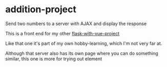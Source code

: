 # addition-project
Send two numbers to a server with AJAX and display the response

This is a front end for my other [flask-with-vue-project](https://github.com/silverock/flask-with-vue-project)

Like that one it's part of my own hobby-learning, which I'm not very far at.

Although that server also has its own page where you can do something similar, this one is more for trying out element
